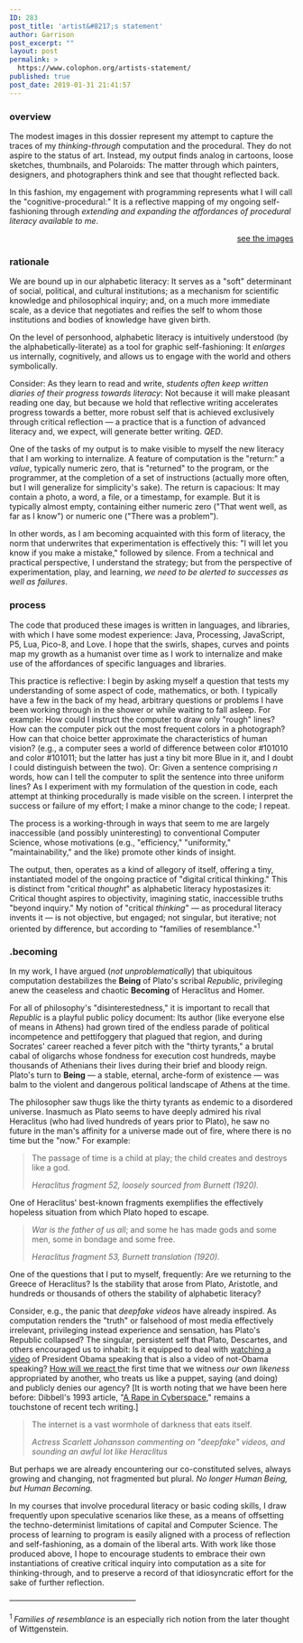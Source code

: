 ```yaml
---
ID: 283
post_title: 'artist&#8217;s statement'
author: Garrison
post_excerpt: ""
layout: post
permalink: >
  https://www.colophon.org/artists-statement/
published: true
post_date: 2019-01-31 21:41:57
---
```

<!-- wp:heading {"level":3} -->
<h3>overview</h3>
<!-- /wp:heading -->

<!-- wp:paragraph -->
<p>The modest images in this dossier represent my attempt to capture the traces of my <em>thinking-through</em> computation and the procedural. They do not aspire to the status of art. Instead, my output finds analog in cartoons, loose sketches, thumbnails, and Polaroids: The matter through which painters, designers, and photographers think and see that thought reflected back.</p>
<!-- /wp:paragraph -->

<!-- wp:paragraph -->
<p>In this fashion, my engagement with programming represents what I will call the "cognitive-procedural:" It is a reflective mapping of my ongoing self-fashioning through <em>extending and expanding the affordances of procedural literacy available to me</em>.</p>
<!-- /wp:paragraph -->

<!-- wp:paragraph {"align":"right"} -->
<p style="text-align:right"><a href="https://www.colophon.org/sketch-gallery/">see the images</a></p>
<!-- /wp:paragraph -->

<!-- wp:heading {"level":3} -->
<h3>rationale</h3>
<!-- /wp:heading -->

<!-- wp:paragraph -->
<p>We are bound up in our alphabetic literacy: It serves as a "soft" determinant of social, political, and cultural institutions; as a mechanism for scientific knowledge and philosophical inquiry; and, on a much more immediate scale, as a device that negotiates and reifies the self to whom those institutions and bodies of knowledge have given birth.&nbsp;</p>
<!-- /wp:paragraph -->

<!-- wp:paragraph -->
<p>On the level of personhood, alphabetic literacy is intuitively understood (by the alphabetically-literate) as a tool for graphic self-fashioning: It <em>enlarges</em> us internally, cognitively, and allows us to engage with the world and others symbolically.  </p>
<!-- /wp:paragraph -->

<!-- wp:paragraph -->
<p>Consider:  As they learn to read and write, <em>students often keep written diaries of their progress towards literacy</em>: Not because it will make pleasant reading one day, but because we hold that reflective writing accelerates progress towards a better, more robust self that is achieved exclusively through critical reflection — a practice that is a function of advanced literacy and, we expect, will generate better writing.  <em>QED</em>.</p>
<!-- /wp:paragraph -->

<!-- wp:paragraph -->
<p>One of the tasks of my output is to make visible to myself the new literacy that I am working to internalize.  A feature of computation is the "return:"  a <em>value</em>, typically numeric zero, that is "returned" to the program, or the programmer, at the completion of a set of instructions (actually more often, but I will generalize for simplicity's sake).  The return is capacious:  It may contain a photo, a word, a file, or a timestamp, for example.  But it is typically almost empty, containing either numeric zero ("That went well, as far as I know") or numeric one ("There was a problem").  </p>
<!-- /wp:paragraph -->

<!-- wp:paragraph -->
<p>In other words, as I am becoming acquainted with this form of literacy, the norm that underwrites that experimentation is effectively this:  "I will let you know if you make a mistake," followed by silence.  From a technical and practical perspective, I understand the strategy; but from the perspective of experimentation, play, and learning, <em>we&nbsp;need to be alerted to successes as well as failures</em>.</p>
<!-- /wp:paragraph -->

<!-- wp:heading {"level":3} -->
<h3>process</h3>
<!-- /wp:heading -->

<!-- wp:paragraph -->
<p>The code that produced these images is written in languages, and libraries, with which I have some modest experience: Java, Processing, JavaScript, P5, Lua, Pico-8, and Love. I hope that the swirls, shapes, curves and points map my growth as a humanist over time as I work to internalize and make use of the affordances of specific languages and libraries.</p>
<!-- /wp:paragraph -->

<!-- wp:paragraph -->
<p>This practice is reflective: I begin by asking myself a question that tests my understanding of some aspect of code, mathematics, or both. I typically have a few in the back of my head, arbitrary questions or problems I have been working through in the shower or while waiting to fall asleep.  For example: How could I instruct the computer to draw only "rough" lines? How can the computer pick out the most frequent colors in a photograph? How can that choice better approximate the characteristics of human vision?  (e.g., a computer sees a world of difference between color #101010 and color #101011; but the latter has just a tiny bit more Blue in it, and I doubt I could distinguish between the two).  Or:  Given a sentence comprising <em>n</em> words, how can I tell the computer to split the sentence into three uniform lines? As I experiment with my formulation of the question in code, each attempt at thinking procedurally is made visible on the screen. I interpret the success or failure of my effort; I make a minor change to the code; I repeat.</p>
<!-- /wp:paragraph -->

<!-- wp:paragraph -->
<p>The process is a working-through in ways that seem to me are largely inaccessible (and possibly uninteresting) to conventional Computer Science, whose motivations (e.g., "efficiency," "uniformity," "maintainability," and the like) promote other kinds of insight.&nbsp;</p>
<!-- /wp:paragraph -->

<!-- wp:paragraph -->
<p>The output, then, operates as a kind of allegory of itself, offering a tiny, instantiated model of the ongoing practice of "digital critical thinking." This is distinct from "critical <em>thought</em>" as alphabetic literacy hypostasizes it: Critical thought aspires to objectivity, imagining static, inaccessible truths "beyond inquiry." My notion of "critical <em>thinking</em>" — as procedural literacy invents it — is not objective, but engaged; not singular, but iterative; not oriented by difference, but according to "families of resemblance."<sup>1</sup>&nbsp;</p>
<!-- /wp:paragraph -->

<!-- wp:heading {"level":3} -->
<h3>.becoming</h3>
<!-- /wp:heading -->

<!-- wp:paragraph -->
<p>In my work, I have argued (<em>not unproblematically</em>) that ubiquitous computation destabilizes the <strong>Being</strong> of Plato's scribal <em>Republic</em>, privileging anew the ceaseless and chaotic <strong>Becoming</strong> of Heraclitus and Homer.</p>
<!-- /wp:paragraph -->

<!-- wp:paragraph -->
<p>For all of philosophy's "disinterestedness," it is important to recall that <em>Republic</em> is a playful public policy document:  Its author (like everyone else of means in Athens) had grown tired of the endless parade of political incompetence and pettifoggery that plagued that region, and during Socrates' career reached a fever pitch with the "thirty tyrants," a brutal cabal of oligarchs whose fondness for execution cost hundreds, maybe thousands of Athenians their lives during their brief and bloody reign.  Plato's turn to <strong>Being</strong> — a stable, eternal, arche-form of existence — was balm to the violent and dangerous political landscape of Athens at the time.  </p>
<!-- /wp:paragraph -->

<!-- wp:paragraph -->
<p>The philosopher saw thugs like the thirty tyrants as endemic to a disordered universe.  Inasmuch as Plato seems to have deeply admired his rival Heraclitus (who had lived hundreds of years prior to Plato), he saw no future in the man's affinity for a universe made out of fire, where there is no time but the "now."  For example:</p>
<!-- /wp:paragraph -->

<!-- wp:quote -->
<blockquote class="wp-block-quote"><p>The passage of time is a child at play; the child creates and destroys like a god.</p><cite>Heraclitus fragment 52, loosely sourced from Burnett (1920).</cite></blockquote>
<!-- /wp:quote -->

<!-- wp:paragraph -->
<p>One of Heraclitus' best-known fragments exemplifies the effectively hopeless situation from which Plato hoped to escape.</p>
<!-- /wp:paragraph -->

<!-- wp:quote -->
<blockquote class="wp-block-quote"><p><em>War is the father of us all</em>; and some he has made gods and some men, some in bondage and some free.</p><cite>Heraclitus fragment 53, Burnett translation (1920).</cite></blockquote>
<!-- /wp:quote -->

<!-- wp:paragraph -->
<p>One of the questions that I put to myself, frequently:  Are we returning to the Greece of Heraclitus?  Is the stability that arose from Plato, Aristotle, and hundreds or thousands of others the stability of alphabetic literacy?</p>
<!-- /wp:paragraph -->

<!-- wp:paragraph -->
<p>Consider, e.g., the panic that <em>deepfake videos</em> have already inspired. As computation renders the "truth" or falsehood of most media effectively irrelevant, privileging instead experience and sensation, has Plato's Republic collapsed?  The singular, persistent self that Plato, Descartes, and others encouraged us to inhabit:  Is it equipped to deal with <a href="http://fortune.com/2018/09/11/deep-fakes-obama-video/">watching a video</a> of President Obama speaking that is also a video of not-Obama speaking?  <a href="https://www.theverge.com/2018/12/31/18163351/scarlett-johansson-slams-deepfakes-internet-lost-cause">How will we react </a>the first time that we witness <em>our own likeness</em>  appropriated by another, who treats us like a puppet, saying (and doing) and publicly denies our agency?  [It is worth noting that we have been here before:  Dibbell's 1993 article, "<a rel="noreferrer noopener" aria-label="A Rape in Cyberspace (opens in a new tab)" href="http://www.juliandibbell.com/texts/bungle_vv.html" target="_blank">A Rape in Cyberspace</a>," remains a touchstone of recent tech writing.]</p>
<!-- /wp:paragraph -->

<!-- wp:quote -->
<blockquote class="wp-block-quote"><p>The internet is a vast wormhole of darkness that eats itself.</p><cite>Actress Scarlett Johansson commenting on "deepfake" videos, and sounding an awful lot like Heraclitus</cite></blockquote>
<!-- /wp:quote -->

<!-- wp:paragraph -->
<p>But perhaps we are already encountering our co-constituted selves, always growing and changing, not fragmented but plural. <em>No longer Human Being, but Human Becoming.</em></p>
<!-- /wp:paragraph -->

<!-- wp:paragraph -->
<p>In my courses that involve procedural literacy or basic coding skills, I draw frequently upon speculative scenarios like these, as a means of offsetting the techno-determinist limitations of capital and Computer Science. The process of learning to program is easily aligned with a process of reflection and self-fashioning, as a domain of the liberal arts. With work like those produced above, I hope to encourage students to embrace their own instantiations of creative critical inquiry into computation as a site for thinking-through, and to preserve a record of that idiosyncratic effort for the sake of further reflection.</p>
<!-- /wp:paragraph -->

<!-- wp:paragraph -->
<p>––––––––––––––––––––––––––––––––</p>
<!-- /wp:paragraph -->

<!-- wp:paragraph -->
<p><sup> 1 </sup><em>Families of resemblance</em> is an especially rich notion from the later thought of Wittgenstein.</p>
<!-- /wp:paragraph -->